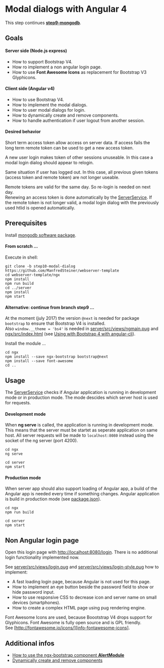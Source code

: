 # Modal dialogs with Angular 4

This step continues **[step9-mongodb](../../blob/step9-mongodb/README.md)**.

## Goals

#### Server side (Node.js express)

* How to support Bootstrap V4.
* How ro implement a non angular login page.
* How to use **Font Awesome Icons** as replacement for Bootstrap V3 Glyphicons.

#### Client side (Angular v4)

* How to use Bootstrap V4.
* How to implement the modal dialogs.
* How to user modal dialogs for login.
* How to dynamically create and remove components.
* How to handle authentication if user logout from another session.

 
#### Desired behavior

Short term access token allow access on server data. If access fails the long term 
remote token can be used to get a new access token.

A new user login makes token of other sessions unuseable. In this case a modal login 
dialog should appear to relogin.

Same situation if user has logged out. In this case, all previous given tokens (access token 
and remote token) are not longer useable.

Remote tokens are valid for the same day. So re-login is needed on next day.  
Renewing an access token is done automatically by the [ServerService](ngx/src/app/services/server.service.ts). 
If the remote token is not longer valid, a modal login dialog with the previously used htlid is opened 
automatically.


## Prerequisites

Install [mongodb software package][mongodb-install].

#### From scratch ...

Execute in shell:

```
git clone -b step10-modal-dialog https://github.com/ManfredSteiner/webserver-template
cd webserver-template/ngx
npm install
npm run build
cd ../server
npm install
npm start
```

#### Alternative: continue from branch step9 ...

At the moment (july 2017) the version `@next` is needed for package `bootstrap` to ensure that Bootstrap V4 is installed.   
Also `window.__theme = 'bs4'` is needed in [server/src/views/ngmain.pug](server/src/views/ngmain.pug) and
[ngx/src/index.html](ngx/src/index.html) (see [Using with Bootstrap 4 with angular-cli][info-bootstrap4-ngx-cli]).

Install the module ...

```
cd ngx
npm install --save ngx-bootstrap bootstrap@next
npm install --save font-awesome
cd ..
```

## Usage

The [ServerService](ngx/src/app/services/server.service.ts) checks if Angular application is running 
in development mode or in production mode. The mode descides which server host is used for requests.

#### Development mode

When **ng serve** is called, the application is running in development mode. This means
that the server must be startet as seperate application on same host. All server requests
will be made to `localhost:8080` instead using the socket of the ng server (port 4200).

```
cd ngx
ng serve
```
```
cd server
npm start
```
#### Production mode

When server app should also support loading of Angular app, a build of the Angular app 
is needed every time if something changes. Angular application is build in production mode 
(see [package.json](ngx/package.json)).
```
cd ngx
npm run build
```
```
cd server
npm start
```

## Non Angular login page

Open this login page with [http://localhost:8080/login](http://localhost:8080/login). There 
is no additional login functionality implemented now.

See [server/src/views/login.pug](server/src/views/login.pug) and [server/src/views/login-style.pug](server/src/views/login-style.pug) 
how to implement:

* A fast loading login page, because Angular is not used for this page.
* How to implement an eye button beside the password field to show or hide password input.
* How to use responsive CSS to decrease icon and server name on small devices (smartphones).
* How to create a complex HTML page using pug rendering engine.

Font Awesome Icons are used, because Boootstrap V4 drops support for Glyphicons. Font Awesome is 
fully open source and is GPL friendly.  
See [http://fontawesome.io/icons/][info-fontawesome-icons].


## Additional infos

* [How to use the ngx-bootstrap component **AlertModule**][info-ngx-bootstrap-with-ng-cli]
* [Dynamically create and remove components][info-ngx-dynamic-component-loader]

[mongodb-install]: https://docs.mongodb.com/manual/tutorial/install-mongodb-on-ubuntu/
[npm-ngx-bootstrap]: https://www.npmjs.com/package/ngx-bootstrap
[npm-bootstrap]: https://www.npmjs.com/package/bootstrap

[info-ngx-bootstrap-with-ng-cli]: https://github.com/valor-software/ngx-bootstrap/blob/development/docs/getting-started/ng-cli.md#getting-started-with-angular-cli
[comment]: https://ponyfoo.com/articles/json-web-tokens-vs-session-cookies

[info-bootstrap4-ngx-cli]: https://github.com/valor-software/ngx-bootstrap/blob/development/docs/getting-started/bootstrap4.md#let-ngx-bootstrap-know-you-are-using-bs4

[comment]:[https://stackoverflow.com/questions/36342890/in-angular2-how-to-know-when-any-form-input-field-lost-focus
[info-ngx-dynamic-component-loader]:https://angular.io/guide/dynamic-component-loader
[info-fontawesome-icons]: http://fontawesome.io/icons/